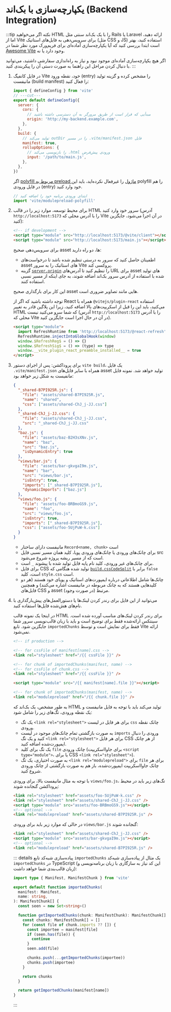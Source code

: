 # یکپارچه‌سازی با بک‌اند (Backend Integration)

:::tip نکته
اگر می‌خواهید HTML را با یک بک‌اند سنتی مثل Rails یا Laravel ارائه دهید، اما از Vite برای سرویس‌دهی به فایل‌های استاتیک (مثل CSS و JS) استفاده کنید، بهتر است ابتدا بررسی کنید که آیا یکپارچه‌سازی آماده‌ای برای فریم‌ورک مورد نظر شما در [Awesome Vite](https://github.com/vitejs/awesome-vite#integrations-with-backends) وجود دارد یا نه.

اگر هیچ یکپارچه‌سازی آماده‌ای موجود نبود و نیاز به راه‌اندازی سفارشی داشتید، می‌توانید با دنبال کردن مراحل این راهنما به صورت دستی آن را پیکربندی کنید.
:::

1. در فایل کانفیگ Vite خود، نقطه ورود (entry) را مشخص کرده و گزینه تولید مانیفست (build manifest) را فعال کنید:

   ```js twoslash [vite.config.js]
   import { defineConfig } from 'vite'
   // ---cut---
   export default defineConfig({
     server: {
       cors: {
         // مبدأیی که قرار است از طریق مرورگر به آن دسترسی داشته باشید
         origin: 'http://my-backend.example.com',
       },
     },
     build: {
       // تولید می‌کند outDir را در مسیر .vite/manifest.json فایل
       manifest: true,
       rollupOptions: {
         // را بازنویسی می‌کند .html ورودی پیش‌فرض
         input: '/path/to/main.js',
       },
     },
   })
   ```

   اگر [polyfill مربوط به preload ماژول](/config/build-options.md#build-polyfillmodulepreload) را غیرفعال نکرده‌اید، باید این polyfill را هم در فایل ورودی (entry) خود وارد کنید.

   ```js
   // ابتدای ورودی برنامه خود را اضافه کنید
   import 'vite/modulepreload-polyfill'
   ```

2. برای محیط توسعه، موارد زیر را در قالب HTML سرور خود وارد کنید (آدرس `http://localhost:5173` را با آدرس محلی که Vite در آن اجرا می‌شود، جایگزین کنید):

   ```html
   <!-- if development -->
   <script type="module" src="http://localhost:5173/@vite/client"></script>
   <script type="module" src="http://localhost:5173/main.js"></script>
   ```

   برای سرویس‌دهی صحیح asset ها، دو راه دارید:

   - اطمینان حاصل کنید که سرور به درستی تنظیم شده باشد تا درخواست‌های asset های استاتیک را به سرور Vite پروکسی کند.
   - گزینه [`server.origin`](/config/server-options.md#server-origin) را تنظیم کنید تا آدرس‌های URL برای asset های تولید شده با استفاده از آدرس سرور بک‌اند اضافه شوند، به جای اینکه از مسیر نسبی استفاده کنند.

   این کار برای بارگذاری صحیح asset هایی مانند تصاویر ضروری است.

   توجه داشته باشید که اگر از React همراه با `‎@vitejs/plugin-react` استفاده می‌کنید، باید این را قبل از اسکریپت‌های بالا اضافه کنید، زیرا این پلاگین قادر به تغییر HTML که شما سرو می‌کنید نیست (آدرس `http://localhost:5173` را با آدرس محلی که Vite در آن در حال اجرا است جایگزین کنید).

   ```html
   <script type="module">
     import RefreshRuntime from 'http://localhost:5173/@react-refresh'
     RefreshRuntime.injectIntoGlobalHook(window)
     window.$RefreshReg$ = () => {}
     window.$RefreshSig$ = () => (type) => type
     window.__vite_plugin_react_preamble_installed__ = true
   </script>
   ```

3. برای پروداکشن: پس از اجرای دستور `vite build`، یک فایل `‎.vite/manifest.json` همراه با سایر فایل‌های asset تولید خواهد شد. نمونه فایل مانفیست به شکل زیر خواهد بود:

   ```json [.vite/manifest.json]
   {
     "_shared-B7PI925R.js": {
       "file": "assets/shared-B7PI925R.js",
       "name": "shared",
       "css": ["assets/shared-ChJ_j-JJ.css"]
     },
     "_shared-ChJ_j-JJ.css": {
       "file": "assets/shared-ChJ_j-JJ.css",
       "src": "_shared-ChJ_j-JJ.css"
     },
     "baz.js": {
       "file": "assets/baz-B2H3sXNv.js",
       "name": "baz",
       "src": "baz.js",
       "isDynamicEntry": true
     },
     "views/bar.js": {
       "file": "assets/bar-gkvgaI9m.js",
       "name": "bar",
       "src": "views/bar.js",
       "isEntry": true,
       "imports": ["_shared-B7PI925R.js"],
       "dynamicImports": ["baz.js"]
     },
     "views/foo.js": {
       "file": "assets/foo-BRBmoGS9.js",
       "name": "foo",
       "src": "views/foo.js",
       "isEntry": true,
       "imports": ["_shared-B7PI925R.js"],
       "css": ["assets/foo-5UjPuW-k.css"]
     }
   }
   ```

   - مانیفست دارای ساختار `Record<name, chunk>‎` است
   - برای چانک‌های ورودی یا چانک‌های ورودی پویا، کلید همان مسیر نسبی فایل src است که از مسیر ریشه پروژه شروع می‌شود.
   - برای چانک‌های غیر ورودی، کلید نام پایه فایل تولید شده با پیشوند `_` است.
   - برای فایل CSS تولید شده هنگامی که [`build.cssCodeSplit`](/config/build-options.md#build-csscodesplit) برابر با `false` است، کلید `style.css` است.
   - چانک‌ها شامل اطلاعاتی درباره ایمپورت‌های استاتیک و پویای خود هستند (هر دو کلیدهایی هستند که به چانک مربوطه در مانیفست اشاره می‌کنند) و همچنین فایل‌های CSS و asset مرتبط (در صورت وجود).

4. می‌توانید از این فایل برای رندر کردن لینک‌ها یا دستورالعمل‌های پیش‌بارگذاری با نام‌های هش‌شده فایل‌ها استفاده کنید.

   در اینجا یک نمونه قالب HTML برای رندر کردن لینک‌های مناسب آورده شده است. سینتکس ارائه‌شده فقط برای توضیح است
   و باید با زبان قالب‌نویسی سرور شما جایگزین شود.
   تابع `importedChunks` فقط برای نمایش است و توسط Vite ارائه نمی‌شود.

   ```html
   <!-- if production -->

   <!-- for cssFile of manifest[name].css -->
   <link rel="stylesheet" href="/{{ cssFile }}" />

   <!-- for chunk of importedChunks(manifest, name) -->
   <!-- for cssFile of chunk.css -->
   <link rel="stylesheet" href="/{{ cssFile }}" />

   <script type="module" src="/{{ manifest[name].file }}"></script>

   <!-- for chunk of importedChunks(manifest, name) -->
   <link rel="modulepreload" href="/{{ chunk.file }}" />
   ```

   به طور مشخص، یک بک‌اند که HTML تولید می‌کند باید با توجه به
   فایل مانیفست و یک نقطه ورودی، تگ‌های زیر را شامل شود:

   - یک تگ `‎<link rel="stylesheet">‎` برای هر فایل در لیست `css` چانک نقطه ورودی.
   - به صورت بازگشتی تمام چانک‌های موجود در لیست `imports` ورودی را دنبال کنید و یک تگ
   `‎<link rel="stylesheet">`‎ برای هر فایل CSS از هر چانک ایمپورت‌شده اضافه کنید.
   - یک تگ برای کلید `file` چانک ورودی (برای جاوااسکریپت `‎<script type="module">‎`،
     یا برای CSS ‎`<link rel="stylesheet">`‎).
   - به صورت اختیاری، یک تگ `‎<link rel="modulepreload">‎` برای `file` برای هر چانک جاوااسکریپت
     ایمپورت‌شده، باز هم به صورت بازگشتی از چانک ورودی شروع کنید.

   با توجه به مثال مانیفست بالا، برای ورودی `views/foo.js`، تگ‌های زیر باید در محیط پروداکشن گنجانده شوند:

   ```html
   <link rel="stylesheet" href="assets/foo-5UjPuW-k.css" />
   <link rel="stylesheet" href="assets/shared-ChJ_j-JJ.css" />
   <script type="module" src="assets/foo-BRBmoGS9.js"></script>
   <!-- optional -->
   <link rel="modulepreload" href="assets/shared-B7PI925R.js" />
   ```

   در حالی که موارد زیر باید برای ورودی `views/bar.js` گنجانده شوند:

   ```html
   <link rel="stylesheet" href="assets/shared-ChJ_j-JJ.css" />
   <script type="module" src="assets/bar-gkvgaI9m.js"></script>
   <!-- optional -->
   <link rel="modulepreload" href="assets/shared-B7PI925R.js" />
   ```

   ::: details پیاده‌سازی شبه‌کد تابع `importedChunks`
   یک مثال از پیاده‌سازی شبه‌کد `importedChunks` در TypeScript
   (این کد نیاز به سازگاری با زبان برنامه‌نویسی و زبان قالب‌بندی شما خواهد داشت):

   ```ts
   import type { Manifest, ManifestChunk } from 'vite'

   export default function importedChunks(
     manifest: Manifest,
     name: string,
   ): ManifestChunk[] {
     const seen = new Set<string>()

     function getImportedChunks(chunk: ManifestChunk): ManifestChunk[] {
       const chunks: ManifestChunk[] = []
       for (const file of chunk.imports ?? []) {
         const importee = manifest[file]
         if (seen.has(file)) {
           continue
         }
         seen.add(file)

         chunks.push(...getImportedChunks(importee))
         chunks.push(importee)
       }

       return chunks
     }

     return getImportedChunks(manifest[name])
   }
   ```

   :::
